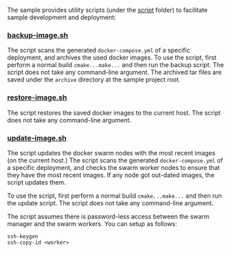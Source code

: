 
The sample provides utility scripts (under the [script](../script) folder) to facilitate sample development and deployment:   

### [backup-image.sh](../script/backup-image.sh)

The script scans the generated ```docker-compose.yml``` of a specific deployment, and archives the used docker images. To use the script, first perform a normal build ```cmake...make...``` and then run the backup script. The script does not take any command-line argument. The archived tar files are saved under the ```archive``` directory at the sample project root.   

### [restore-image.sh](../script/restore-image.sh)

The script restores the saved docker images to the current host. The script does not take any command-line argument.     

### [update-image.sh](../script/update-image.sh)

The script updates the docker swarm nodes with the most recent images (on the current host.) The script scans the generated ```docker-compose.yml``` of a specific deployment, and checks the swarm worker nodes to ensure that they have the most recent images. If any node got out-dated images, the script updates them.    

To use the script, first perform a normal build ```cmake...make...``` and then run the update script. The script does not take any command-line argument.    

The script assumes there is password-less access between the swarm manager and the swarm workers. You can setup as follows:     

```
ssh-keygen
ssh-copy-id <worker>
```
